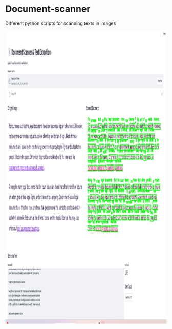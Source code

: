 # Document-scanner

Different python scripts for scanning texts in images

<img width="1873" height="916" alt="Doc-scanner-screenshot" src="Doc-scanner-ss.png" />
